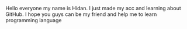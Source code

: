 Hello everyone my name is Hidan. I just made my acc and learning about GitHub. I hope you guys can be my friend and help me to learn programming language

<!---
Hidan1104/Hidan1104 is a ✨ special ✨ repository because its `README.md` (this file) appears on your GitHub profile.
You can click the Preview link to take a look at your changes.
--->
